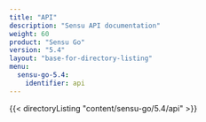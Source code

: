 ```yaml
---
title: "API"
description: "Sensu API documentation"
weight: 60
product: "Sensu Go"
version: "5.4"
layout: "base-for-directory-listing"
menu:
  sensu-go-5.4:
    identifier: api
---
```


{{< directoryListing "content/sensu-go/5.4/api" >}}
